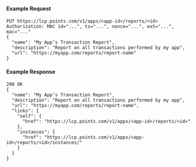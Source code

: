 #### Example Request

    PUT https://lcp.points.com/v1/apps/<app-id>/reports/<id>
    Authorization: MAC id="...", ts="...", nonce="...", ext="...", mac="..."
    {
      "name": "My App’s Transaction Report",
      "description": "Report on all transactions performed by my app",
      "url": "https://myapp.com/reports/report-name"
    }

#### Example Response

    200 OK
    {
      "name": "My App’s Transaction Report",
      "description": "Report on all transactions performed by my app",
      "url": "https://myapp.com/reports/report-name",
      "links": {
        "self": {
          "href": "https://lcp.points.com/v1/apps/<app-id>/reports/<id>"
        },
        "instances": {
          "href": "https://lcp.points.com/v1/apps/<app-id>/reports/<id>/instances/"
        }
      }
    }








